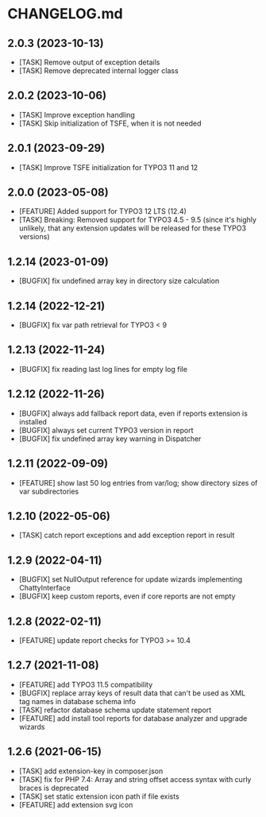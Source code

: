 # CHANGELOG.md

## 2.0.3 (2023-10-13)

- [TASK] Remove output of exception details
- [TASK] Remove deprecated internal logger class

## 2.0.2 (2023-10-06)

- [TASK] Improve exception handling
- [TASK] Skip initialization of TSFE, when it is not needed

## 2.0.1 (2023-09-29)

- [TASK] Improve TSFE initialization for TYPO3 11 and 12

## 2.0.0 (2023-05-08)

- [FEATURE] Added support for TYPO3 12 LTS (12.4)
- [TASK] Breaking: Removed support for TYPO3 4.5 - 9.5 (since it's highly unlikely, that any extension updates will be released for these TYPO3 versions)

## 1.2.14 (2023-01-09)

- [BUGFIX] fix undefined array key in directory size calculation

## 1.2.14 (2022-12-21)

- [BUGFIX] fix var path retrieval for TYPO3 < 9

## 1.2.13 (2022-11-24)

- [BUGFIX] fix reading last log lines for empty log file

## 1.2.12 (2022-11-26)

- [BUGFIX] always add fallback report data, even if reports extension is installed
- [BUGFIX] always set current TYPO3 version in report
- [BUGFIX] fix undefined array key warning in Dispatcher

## 1.2.11 (2022-09-09)

- [FEATURE] show last 50 log entries from var/log; show directory sizes of var subdirectories

## 1.2.10 (2022-05-06)

- [TASK] catch report exceptions and add exception report in result

## 1.2.9 (2022-04-11)

- [BUGFIX] set NullOutput reference for update wizards implementing ChattyInterface
- [BUGFIX] keep custom reports, even if core reports are not empty

## 1.2.8 (2022-02-11)

- [FEATURE] update report checks for TYPO3 >= 10.4

## 1.2.7 (2021-11-08)

- [FEATURE] add TYPO3 11.5 compatibility
- [BUGFIX] replace array keys of result data that can't be used as XML tag names in database schema info
- [TASK] refactor database schema update statement report
- [FEATURE] add install tool reports for database analyzer and upgrade wizards

## 1.2.6 (2021-06-15)

- [TASK] add extension-key in composer.json
- [TASK] fix for PHP 7.4: Array and string offset access syntax with curly braces is deprecated
- [TASK] set static extension icon path if file exists
- [FEATURE] add extension svg icon